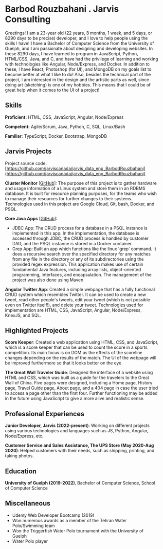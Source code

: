 # Barbod Rouzbahani . Jarvis Consulting

Greetings! I am a 23-year old (22 years, 8 months, 1 week, and 5 days, or 8290 days to be precise) developer, and I love to help people using the skills I have! I have a Bachelor of Computer Science from the University of Guelph, and I am passionate about designing and developing websites. In these 8290 days, I have learned to program in JavaScript, Python, HTML/CSS, Java, and C, and have had the privilege of learning and working with technologies like Angular, Node/Express, and Docker. In addition to these, I have React, Photoshop (for UI), and MongoDB on my goals list to become better at what I like to do! Also, besides the technical part of the project, I am interested in the design and the artistic parts as well, since doing art (sketching) is one of my hobbies. This means that I could be of great help when it comes to the UI of a project!

## Skills

**Proficient:** HTML, CSS, JavaScript, Angular, Node/Express

**Competent:** Agile/Scrum, Java, Python, C, SQL, Linux/Bash

**Familiar:** TypeScript, Docker, Bootstrap, MongoDB

## Jarvis Projects

Project source code: [https://github.com/jarviscanada/jarvis_data_eng_BarbodRouzbahani](https://github.com/jarviscanada/jarvis_data_eng_BarbodRouzbahani)


**Cluster Monitor** [[GitHub](https://github.com/jarviscanada/jarvis_data_eng_BarbodRouzbahani/tree/develop/linux_sql)]: The purpose of this project is to gather hardware and usage information of a Linux system and store them in an RDBMS database. It is built for resource planning purposes, for the teams who wish to manage their resources for further changes to their systems. Technologies used in this project are Google Cloud, Git, bash, Docker, and PSQL.

**Core Java Apps** [[GitHub](https://github.com/jarviscanada/jarvis_data_eng_BarbodRouzbahani/tree/develop/core_java)]:
      
  - JDBC App: The CRUD process for a database in a PSQL instance is implemented in this app. In the implementation, the database is accessed through JDBC, the CRUD process is handled by customer DAO, and the PSQL instance is stored in a Docker container.
  - Grep App: Built an app which functions like the linux 'grep' command. It does a recursive search over the specified directory for any matches from any file in the directory or any of its subdirectories using the provided regex expression. This application makes use of certain fundamental Java features, including array lists, object-oriented programming, interfaces, and encapsulation. The management of the project was also done using Maven.

**Angular Twitter App**: Created a simple webpage that has a fully functional CRUD system which resembles Twitter. It can be used to create a new tweet, read other people's tweets, edit your tweet (which is not possible even on Twitter itself!), and delete your tweet. Technologies used for implementation are HTML, CSS, JavaScript, Angular, Node/Express, KnexJS, and SQL.

<!-- **Springboot App** [[GitHub](https://github.com/jarviscanada/jarvis_data_eng_BarbodRouzbahani/tree/master/springboot)]: Not Started

**Python Data Analytics** [[GitHub](https://github.com/jarviscanada/jarvis_data_eng_BarbodRouzbahani/tree/master/python_data_anlytics)]: Not Started

**Hadoop** [[GitHub](https://github.com/jarviscanada/jarvis_data_eng_BarbodRouzbahani/tree/master/hadoop)]: Not Started

**Spark** [[GitHub](https://github.com/jarviscanada/jarvis_data_eng_BarbodRouzbahani/tree/master/spark)]: Not Started

**Cloud/DevOps** [[GitHub](https://github.com/jarviscanada/jarvis_data_eng_BarbodRouzbahani/tree/master/cloud_devops)]: Not Started -->


## Highlighted Projects
**Score Keeper**: Created a web application using HTML, CSS, and JavaScript, which is a score keeper that can be used to count the score in a sports competition. Its main focus is on DOM as the effects of the scoreline changes depending on the results of the match. The UI of the webpage will be improved furthermore so that it looks better on the eye.

**The Great Wall Traveler Guide**: Designed the interface of a website using HTML and CSS, which was built as a guide for the travelers to the Great Wall of China. Five pages were designed, including a Home page, History page, Travel Guide page, About page, and a 404 page in case the user tried to access a page other than the first four. Further functioning may be added in the future using JavaScript to give a more alive and realistic sense.


## Professional Experiences

**Junior Developer, Jarvis (2022-present)**: Working on different projects using various technologies and languages such as JS, Python, Angular, Node/Express, etc.

**Customer Service and Sales Assistance, The UPS Store (May 2020-Aug 2020)**: Helped customers with their needs, such as shipping, printing, and taking photos.


## Education
**University of Guelph (2019-2022)**, Bachelor of Computer Science, School of Computer Science


## Miscellaneous
- Udemy Web Developer Bootcamp (2019)
- Won numerous awards as a member of the Tehran Water Polo/Swimming team
- Won the Triggerfish Water Polo tournament with the University of Guelph
- Water Polo player
